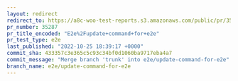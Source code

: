 ```yaml
---
layout: redirect
redirect_to: https://a8c-woo-test-reports.s3.amazonaws.com/public/pr/35287/e2e/index.html
pr_number: 35287
pr_title_encoded: "E2e%2Fupdate+command+for+e2e"
pr_test_type: e2e
last_published: "2022-10-25 18:39:17 +0000"
commit_sha: 433357c3e365c5c93c34bf0d1060ba9717eba4a7
commit_message: "Merge branch 'trunk' into e2e/update-command-for-e2e"
branch_name: e2e/update-command-for-e2e
---
```

